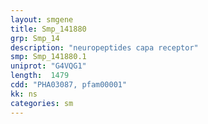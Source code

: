 ```yaml
---
layout: smgene
title: Smp_141880
grp: Smp_14
description: "neuropeptides capa receptor"
smp: Smp_141880.1
uniprot: "G4VQG1"
length:  1479
cdd: "PHA03087, pfam00001"
kk: ns
categories: sm
---
```

